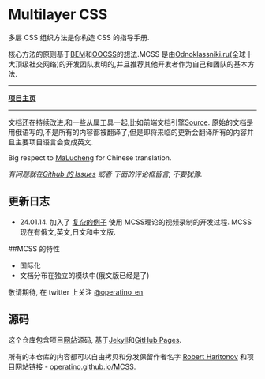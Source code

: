 # Multilayer CSS

多层 CSS 组织方法是你构造 CSS 的指导手册.

核心方法的原则基于[BEM](http://bem.info/)和[OOCSS](http://oocss.org/)的想法.MCSS 是由[Odnoklassniki.ru](http://corp.mail.ru/en/communications/odnoklassniki)(全球十大顶级社交网络)的开发团队发明的,并且推荐其他开发者作为自己和团队的基本方法.
___
**[项目主页](http://operatino.github.io/MCSS/en/)**
___

文档还在持续改进,和一些从属工具一起,比如前端文档引擎[Source](http://sourcejs.com). 原始的文档是用俄语写的,不是所有的内容都被翻译了,但是即将来临的更新会翻译所有的内容并且主要项目语言会变成英文.

Big respect to [MaLucheng](http://github.com/teddy-ma) for Chinese translation.

*有问题就在[Github 的 Issues](http://github.com/operatino/MCSS/issues) 或者 下面的评论框留言, 不要犹豫.*

## 更新日志
* 24.01.14. 加入了 [复杂的例子](https://github.com/operatino/markup-process) 使用 MCSS理论的视频录制的开发过程. MCSS现在有俄文,英文,日文和中文版.

##MCSS 的特性
* 国际化
* 文档分布在独立的模块中(俄文版已经是了)

敬请期待, 在 twitter 上关注 [@operatino_en](http://twitter.com/operatino_en)

## 源码

这个仓库包含项目[网站](http://operatino.github.io/MCSS/en/)源码, 基于[Jekyll](http://jekyllrb.com)和[GitHub Pages](http://pages.github.com/).

所有的本仓库的内容都可以自由拷贝和分发保留作者名字 [Robert Haritonov](http://rhr.me) 和项目网站链接 - [operatino.github.io/MCSS](http://operatino.github.io/MCSS).